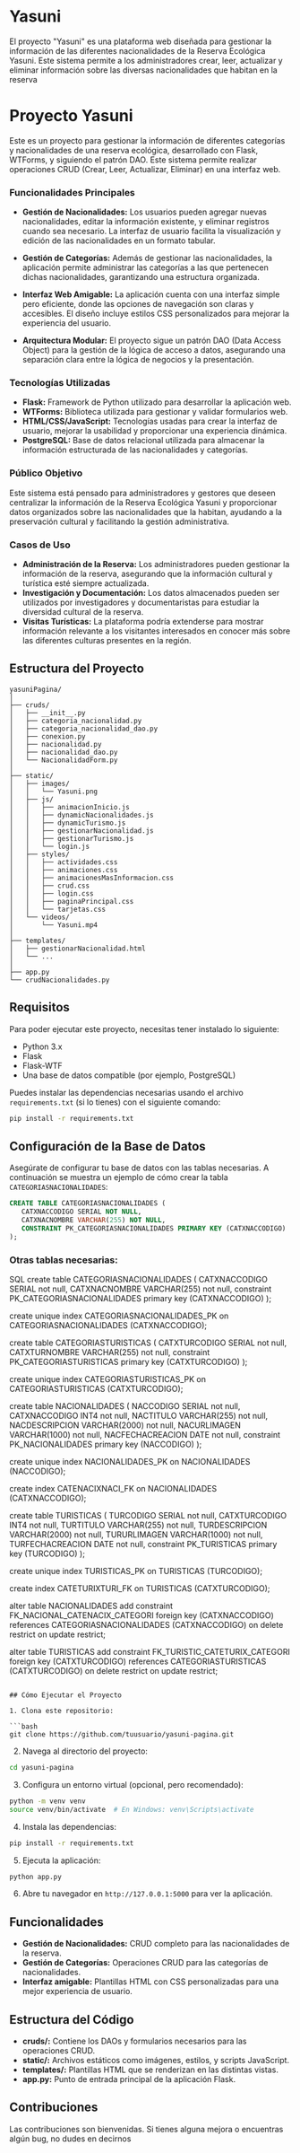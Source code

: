 # Yasuni
El proyecto "Yasuni" es una plataforma web diseñada para gestionar la información de las diferentes nacionalidades de la Reserva Ecológica Yasuni. Este sistema permite a los administradores crear, leer, actualizar y eliminar información sobre las diversas nacionalidades que habitan en la reserva
# Proyecto Yasuni

Este es un proyecto para gestionar la información de diferentes categorías y nacionalidades de una reserva ecológica, desarrollado con Flask, WTForms, y siguiendo el patrón DAO. Este sistema permite realizar operaciones CRUD (Crear, Leer, Actualizar, Eliminar) en una interfaz web.

### Funcionalidades Principales

- **Gestión de Nacionalidades:** Los usuarios pueden agregar nuevas nacionalidades, editar la información existente, y eliminar registros cuando sea necesario. La interfaz de usuario facilita la visualización y edición de las nacionalidades en un formato tabular.
  
- **Gestión de Categorías:** Además de gestionar las nacionalidades, la aplicación permite administrar las categorías a las que pertenecen dichas nacionalidades, garantizando una estructura organizada.

- **Interfaz Web Amigable:** La aplicación cuenta con una interfaz simple pero eficiente, donde las opciones de navegación son claras y accesibles. El diseño incluye estilos CSS personalizados para mejorar la experiencia del usuario.

- **Arquitectura Modular:** El proyecto sigue un patrón DAO (Data Access Object) para la gestión de la lógica de acceso a datos, asegurando una separación clara entre la lógica de negocios y la presentación.

### Tecnologías Utilizadas

- **Flask:** Framework de Python utilizado para desarrollar la aplicación web.
- **WTForms:** Biblioteca utilizada para gestionar y validar formularios web.
- **HTML/CSS/JavaScript:** Tecnologías usadas para crear la interfaz de usuario, mejorar la usabilidad y proporcionar una experiencia dinámica.
- **PostgreSQL:** Base de datos relacional utilizada para almacenar la información estructurada de las nacionalidades y categorías.

### Público Objetivo

Este sistema está pensado para administradores y gestores que deseen centralizar la información de la Reserva Ecológica Yasuni y proporcionar datos organizados sobre las nacionalidades que la habitan, ayudando a la preservación cultural y facilitando la gestión administrativa.

### Casos de Uso

- **Administración de la Reserva:** Los administradores pueden gestionar la información de la reserva, asegurando que la información cultural y turística esté siempre actualizada.
- **Investigación y Documentación:** Los datos almacenados pueden ser utilizados por investigadores y documentaristas para estudiar la diversidad cultural de la reserva.
- **Visitas Turísticas:** La plataforma podría extenderse para mostrar información relevante a los visitantes interesados en conocer más sobre las diferentes culturas presentes en la región.

## Estructura del Proyecto

```
yasuniPagina/
│
├── cruds/
│   ├── __init__.py
│   ├── categoria_nacionalidad.py
│   ├── categoria_nacionalidad_dao.py
│   ├── conexion.py
│   ├── nacionalidad.py
│   ├── nacionalidad_dao.py
│   └── NacionalidadForm.py
│
├── static/
│   ├── images/
│   │   └── Yasuni.png
│   ├── js/
│   │   ├── animacionInicio.js
│   │   ├── dynamicNacionalidades.js
│   │   ├── dynamicTurismo.js
│   │   ├── gestionarNacionalidad.js
│   │   ├── gestionarTurismo.js
│   │   └── login.js
│   ├── styles/
│   │   ├── actividades.css
│   │   ├── animaciones.css
│   │   ├── animacionesMasInformacion.css
│   │   ├── crud.css
│   │   ├── login.css
│   │   ├── paginaPrincipal.css
│   │   └── tarjetas.css
│   └── videos/
│       └── Yasuni.mp4
│
├── templates/
│   ├── gestionarNacionalidad.html
│   └── ...
│
├── app.py
└── crudNacionalidades.py
```

## Requisitos

Para poder ejecutar este proyecto, necesitas tener instalado lo siguiente:

- Python 3.x
- Flask
- Flask-WTF
- Una base de datos compatible (por ejemplo, PostgreSQL)

Puedes instalar las dependencias necesarias usando el archivo `requirements.txt` (si lo tienes) con el siguiente comando:

```bash
pip install -r requirements.txt
```

## Configuración de la Base de Datos

Asegúrate de configurar tu base de datos con las tablas necesarias. A continuación se muestra un ejemplo de cómo crear la tabla `CATEGORIASNACIONALIDADES`:

```sql
CREATE TABLE CATEGORIASNACIONALIDADES (
   CATXNACCODIGO SERIAL NOT NULL,
   CATXNACNOMBRE VARCHAR(255) NOT NULL,
   CONSTRAINT PK_CATEGORIASNACIONALIDADES PRIMARY KEY (CATXNACCODIGO)
);
```

### Otras tablas necesarias:

SQL
create table CATEGORIASNACIONALIDADES (
   CATXNACCODIGO SERIAL not null,
   CATXNACNOMBRE VARCHAR(255) not null,
   constraint PK_CATEGORIASNACIONALIDADES primary key (CATXNACCODIGO)
);

create unique index CATEGORIASNACIONALIDADES_PK on CATEGORIASNACIONALIDADES (CATXNACCODIGO);

create table CATEGORIASTURISTICAS (
   CATXTURCODIGO SERIAL not null,
   CATXTURNOMBRE VARCHAR(255) not null,
   constraint PK_CATEGORIASTURISTICAS primary key (CATXTURCODIGO)
);


create unique index CATEGORIASTURISTICAS_PK on CATEGORIASTURISTICAS (CATXTURCODIGO);

create table NACIONALIDADES (
   NACCODIGO SERIAL not null,
   CATXNACCODIGO INT4 not null,
   NACTITULO VARCHAR(255) not null,
   NACDESCRIPCION VARCHAR(2000) not null,
   NACURLIMAGEN VARCHAR(1000) not null,
   NACFECHACREACION DATE not null,
   constraint PK_NACIONALIDADES primary key (NACCODIGO)
);

create unique index NACIONALIDADES_PK on NACIONALIDADES (NACCODIGO);

create  index CATENACIXNACI_FK on NACIONALIDADES (CATXNACCODIGO);

create table TURISTICAS (
   TURCODIGO SERIAL not null,
   CATXTURCODIGO INT4 not null,
   TURTITULO VARCHAR(255) not null,
   TURDESCRIPCION VARCHAR(2000) not null,
   TURURLIMAGEN VARCHAR(1000) not null,
   TURFECHACREACION DATE not null,
   constraint PK_TURISTICAS primary key (TURCODIGO)
);

create unique index TURISTICAS_PK on TURISTICAS (TURCODIGO);

create  index CATETURIXTURI_FK on TURISTICAS (CATXTURCODIGO);

alter table NACIONALIDADES
   add constraint FK_NACIONAL_CATENACIX_CATEGORI foreign key (CATXNACCODIGO)
      references CATEGORIASNACIONALIDADES (CATXNACCODIGO)
      on delete restrict on update restrict;

alter table TURISTICAS
   add constraint FK_TURISTIC_CATETURIX_CATEGORI foreign key (CATXTURCODIGO)
      references CATEGORIASTURISTICAS (CATXTURCODIGO)
      on delete restrict on update restrict;

```

## Cómo Ejecutar el Proyecto

1. Clona este repositorio:

```bash
git clone https://github.com/tuusuario/yasuni-pagina.git
```

2. Navega al directorio del proyecto:

```bash
cd yasuni-pagina
```

3. Configura un entorno virtual (opcional, pero recomendado):

```bash
python -m venv venv
source venv/bin/activate  # En Windows: venv\Scripts\activate
```

4. Instala las dependencias:

```bash
pip install -r requirements.txt
```

5. Ejecuta la aplicación:

```bash
python app.py
```

6. Abre tu navegador en `http://127.0.0.1:5000` para ver la aplicación.

## Funcionalidades

- **Gestión de Nacionalidades:** CRUD completo para las nacionalidades de la reserva.
- **Gestión de Categorías:** Operaciones CRUD para las categorías de nacionalidades.
- **Interfaz amigable:** Plantillas HTML con CSS personalizadas para una mejor experiencia de usuario.

## Estructura del Código

- **cruds/:** Contiene los DAOs y formularios necesarios para las operaciones CRUD.
- **static/:** Archivos estáticos como imágenes, estilos, y scripts JavaScript.
- **templates/:** Plantillas HTML que se renderizan en las distintas vistas.
- **app.py:** Punto de entrada principal de la aplicación Flask.

## Contribuciones

Las contribuciones son bienvenidas. Si tienes alguna mejora o encuentras algún bug, no dudes en decirnos
